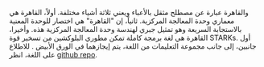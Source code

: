 والقاهرة عبارة عن مصطلح مثقل بالأعباء ويعني ثلاثة أشياء مختلفة. أولاً، القاهرة هي معماري وحدة المعالجة المركزية. ثانياً، إن "القاهرة" هي اختصار للوحدة المعنية بالاستجابة السريعة وهو تمثيل جبري لهندسة وحدة المعالجة المركزية هذه. وأخيرا، القاهرة هي لغة برمجة كاملة تمكن مطوري البلوكشين من تسخير قوة STARKs. أول جانبين، إلى جانب مجموعة التعليمات من اللغة، يتم إيجازهما في الورق الأبيض [](https://eprint.iacr.org/2021/1063). للاطلاع على اللغة، انظر [github repo](https://github.com/starkware-libs/cairo).